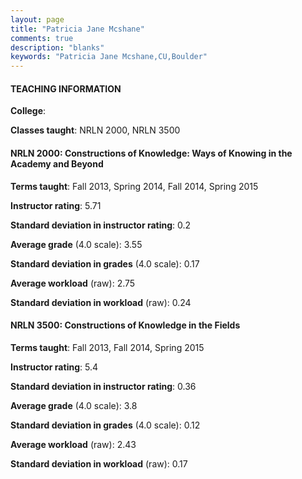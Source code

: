 ```yaml
---
layout: page
title: "Patricia Jane Mcshane" 
comments: true
description: "blanks"
keywords: "Patricia Jane Mcshane,CU,Boulder"
---
```

<head>
<script src="https://ajax.googleapis.com/ajax/libs/jquery/2.1.3/jquery.min.js"></script>
<script src="https://dl.dropboxusercontent.com/s/pc42nxpaw1ea4o9/highcharts.js?dl=0"></script>
<!-- <script src="../assets/js/highcharts.js"></script> -->
<style type="text/css">@font-face {
	font-family: "Bebas Neue";
	src: url(https://www.filehosting.org/file/details/544349/BebasNeue Regular.otf) format("opentype");
	}
	h1.Bebas { 
		font-family: "Bebas Neue", Verdana, Tahoma;
	}
</style>
</head>
	   
#### TEACHING INFORMATION

**College**: 

**Classes taught**: NRLN 2000, NRLN 3500

#### NRLN 2000: Constructions of Knowledge: Ways of Knowing in the Academy and Beyond

**Terms taught**: Fall 2013, Spring 2014, Fall 2014, Spring 2015

**Instructor rating**: 5.71

**Standard deviation in instructor rating**: 0.2

**Average grade** (4.0 scale): 3.55

**Standard deviation in grades** (4.0 scale): 0.17

**Average workload** (raw): 2.75

**Standard deviation in workload** (raw): 0.24

#### NRLN 3500: Constructions of Knowledge in the Fields

**Terms taught**: Fall 2013, Fall 2014, Spring 2015

**Instructor rating**: 5.4

**Standard deviation in instructor rating**: 0.36

**Average grade** (4.0 scale): 3.8

**Standard deviation in grades** (4.0 scale): 0.12

**Average workload** (raw): 2.43

**Standard deviation in workload** (raw): 0.17

